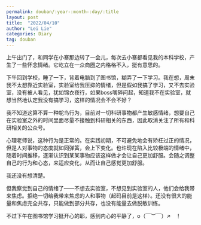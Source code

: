 ```yaml
---
permalink: douban/:year-:month-:day/:title
layout: post
title:  "2022/04/10"
author: "Lei Lie"
categories: Diary
tag: douban
---
```


上午出门了，和同学在小寨那边转了一会儿，每次去小寨都看见我的本科学校，产生了一些怀念情绪。它屹立在一众商圈之内格格不入，挺有意思的。

下午回到学校，睡了一下，背着电脑到了图书馆，糊弄了一下学习。我在想，周末我不太想靠近实验室，实验室给我压抑的情绪，但是假如我搞了学习，又不去实验室，没有被人看见，犹如锦衣夜行，如果boss嘴碎问起，知道我不在实验室，就想当然地认定我没有搞学习，这样的情况会不会不好？

我不知道这算不算一种鸵鸟行为，目前对一切科研事物都产生敏感情绪，想要自己在实验室之外的时间里面尽量不接触到科研相关的东西，因此取消关注了所有和科研相关的公众号。

心理老师说，这种行为是正常的。在实践初期，不可避免地会有矫枉过正的情况，但是人对事物的态度就如同弹簧，会上下变化。也许现在陷入比较极端的情绪中，随着时间推移，逐渐认识到某某事物应该这样做才会让自己更加舒服。会随之调整自己的行为和心态，来适应变化，从而让自己感觉更加舒服。

我还没有想清楚。

但我察觉到自己的情绪了——不想去实验室，不想见到实验室的人，他们会给我带来焦虑。拒绝一切给我带来焦虑的人和事物（起码目前是这样）。还没有很大的能量和焦虑完全共存，只能做到部分共存，也没有能量去做脱敏训练。

不过下午在图书馆学习挺开心的耶，感到内心的平静了，o（￣︶￣）↗　！